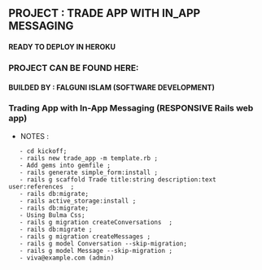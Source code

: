 ## PROJECT : TRADE APP WITH IN_APP MESSAGING

#### READY TO DEPLOY IN HEROKU

### PROJECT CAN BE FOUND HERE:

#### BUILDED BY : FALGUNI ISLAM (SOFTWARE DEVELOPMENT)

### Trading App with In-App Messaging (RESPONSIVE Rails web app)



* NOTES :

```
   - cd kickoff;
   - rails new trade_app -m template.rb ;
   - Add gems into gemfile ;
   - rails generate simple_form:install ;
   - rails g scaffold Trade title:string description:text user:references  ;
   - rails db:migrate;
   - rails active_storage:install ;
   - rails db:migrate;
   - Using Bulma Css;
   - rails g migration createConversations  ;
   - rails db:migrate ;
   - rails g migration createMessages ;
   - rails g model Conversation --skip-migration;
   - rails g model Message --skip-migration ;
   - viva@example.com (admin)
```
